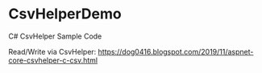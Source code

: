 # CsvHelperDemo
C# CsvHelper Sample Code

Read/Write via CsvHelper: https://dog0416.blogspot.com/2019/11/aspnet-core-csvhelper-c-csv.html
